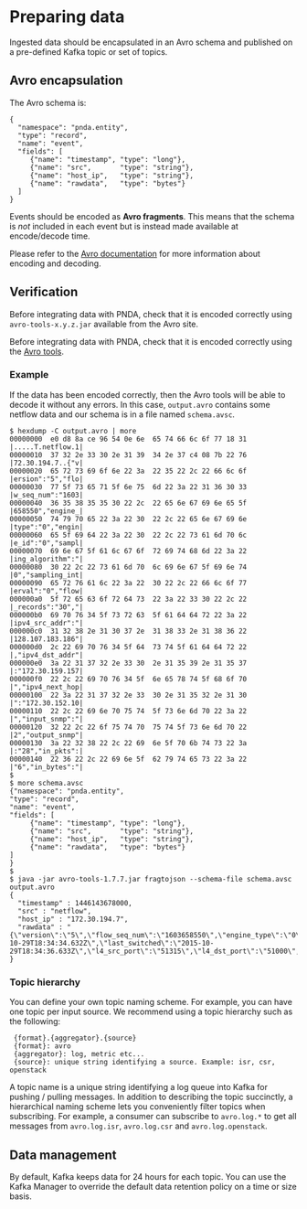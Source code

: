 # Preparing data

Ingested data should be encapsulated in an Avro schema and published on a pre-defined Kafka topic or set of topics.

## Avro encapsulation

The Avro schema is:

	{
	  "namespace": "pnda.entity",
	  "type": "record",
	  "name": "event",
	  "fields": [
	     {"name": "timestamp", "type": "long"},
	     {"name": "src",       "type": "string"},
	     {"name": "host_ip",   "type": "string"},
	     {"name": "rawdata",   "type": "bytes"}
	  ]
	}

Events should be encoded as **Avro fragments**. This means that the schema is *not* included in each event but is instead made available at encode/decode time.

Please refer to the [Avro documentation](https://avro.apache.org/docs/1.7.7/gettingstartedjava.html) for more information about encoding and decoding.

## Verification 

Before integrating data with PNDA, check that it is encoded correctly using `avro-tools-x.y.z.jar` available from the Avro site.

Before integrating data with PNDA, check that it is encoded correctly using the [Avro tools](http://www.eu.apache.org/dist/avro/stable/java/).

### Example

If the data has been encoded correctly, then the Avro tools will be able to decode it without any errors. In this case, `output.avro` contains some netflow data and our schema is in a file named `schema.avsc`.

	$ hexdump -C output.avro | more
	00000000  e0 d8 8a ce 96 54 0e 6e  65 74 66 6c 6f 77 18 31  |.....T.netflow.1|
	00000010  37 32 2e 33 30 2e 31 39  34 2e 37 c4 08 7b 22 76  |72.30.194.7..{"v|
	00000020  65 72 73 69 6f 6e 22 3a  22 35 22 2c 22 66 6c 6f  |ersion":"5","flo|
	00000030  77 5f 73 65 71 5f 6e 75  6d 22 3a 22 31 36 30 33  |w_seq_num":"1603|
	00000040  36 35 38 35 35 30 22 2c  22 65 6e 67 69 6e 65 5f  |658550","engine_|
	00000050  74 79 70 65 22 3a 22 30  22 2c 22 65 6e 67 69 6e  |type":"0","engin|
	00000060  65 5f 69 64 22 3a 22 30  22 2c 22 73 61 6d 70 6c  |e_id":"0","sampl|
	00000070  69 6e 67 5f 61 6c 67 6f  72 69 74 68 6d 22 3a 22  |ing_algorithm":"|
	00000080  30 22 2c 22 73 61 6d 70  6c 69 6e 67 5f 69 6e 74  |0","sampling_int|
	00000090  65 72 76 61 6c 22 3a 22  30 22 2c 22 66 6c 6f 77  |erval":"0","flow|
	000000a0  5f 72 65 63 6f 72 64 73  22 3a 22 33 30 22 2c 22  |_records":"30","|
	000000b0  69 70 76 34 5f 73 72 63  5f 61 64 64 72 22 3a 22  |ipv4_src_addr":"|
	000000c0  31 32 38 2e 31 30 37 2e  31 38 33 2e 31 38 36 22  |128.107.183.186"|
	000000d0  2c 22 69 70 76 34 5f 64  73 74 5f 61 64 64 72 22  |,"ipv4_dst_addr"|
	000000e0  3a 22 31 37 32 2e 33 30  2e 31 35 39 2e 31 35 37  |:"172.30.159.157|
	000000f0  22 2c 22 69 70 76 34 5f  6e 65 78 74 5f 68 6f 70  |","ipv4_next_hop|
	00000100  22 3a 22 31 37 32 2e 33  30 2e 31 35 32 2e 31 30  |":"172.30.152.10|
	00000110  22 2c 22 69 6e 70 75 74  5f 73 6e 6d 70 22 3a 22  |","input_snmp":"|
	00000120  32 22 2c 22 6f 75 74 70  75 74 5f 73 6e 6d 70 22  |2","output_snmp"|
	00000130  3a 22 32 38 22 2c 22 69  6e 5f 70 6b 74 73 22 3a  |:"28","in_pkts":|
	00000140  22 36 22 2c 22 69 6e 5f  62 79 74 65 73 22 3a 22  |"6","in_bytes":"|
	$
	$ more schema.avsc
	{"namespace": "pnda.entity",
	"type": "record",
	"name": "event",
	"fields": [
	     {"name": "timestamp", "type": "long"},
	     {"name": "src",       "type": "string"},
	     {"name": "host_ip",   "type": "string"},
	     {"name": "rawdata",   "type": "bytes"}
	]
	}
	$
	$ java -jar avro-tools-1.7.7.jar fragtojson --schema-file schema.avsc output.avro
	{
	  "timestamp" : 1446143678000,
	  "src" : "netflow",
	  "host_ip" : "172.30.194.7",
	  "rawdata" : "{\"version\":\"5\",\"flow_seq_num\":\"1603658550\",\"engine_type\":\"0\",\"engine_id\":\"0\",\"sampling_algorithm\":\"0\",\"sampling_interval\":\"0\",\"flow_records\":\"30\",\"ipv4_src_addr\":\"128.107.183.186\",\"ipv4_dst_addr\":\"172.30.159.157\",\"ipv4_next_hop\":\"172.30.152.10\",\"input_snmp\":\"2\",\"output_snmp\":\"28\",\"in_pkts\":\"6\",\"in_bytes\":\"291\",\"first_switched\":\"2015-10-29T18:34:34.632Z\",\"last_switched\":\"2015-10-29T18:34:36.633Z\",\"l4_src_port\":\"51315\",\"l4_dst_port\":\"51000\",\"tcp_flags\":\"27\",\"protocol\":\"6\",\"src_tos\":\"0\",\"src_as\":\"0\",\"dst_as\":\"0\",\"src_mask\":\"0\",\"dst_mask\":\"25\"}"
	}


### Topic hierarchy 

You can define your own topic naming scheme. For example, you can have one topic per input source.
We recommend using a topic hierarchy such as the following:

     {format}.{aggregator}.{source}
     {format}: avro
     {aggregator}: log, metric etc...
     {source}: unique string identifying a source. Example: isr, csr, openstack

A topic name is a unique string identifying a log queue into Kafka for pushing / pulling messages. In addition to describing the topic succinctly, a hierarchical naming scheme lets you conveniently filter topics when subscribing. For example, a consumer can subscribe to `avro.log.*` to get all messages from `avro.log.isr`, `avro.log.csr` and `avro.log.openstack`.

## Data management

By default, Kafka keeps data for 24 hours for each topic. You can use the Kafka Manager to override the default data retention policy on a time or size basis. 
